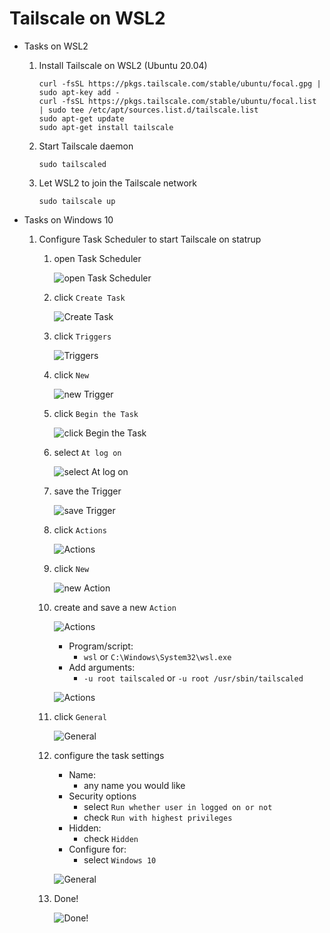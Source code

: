 # Tailscale on WSL2

- Tasks on WSL2

  1. Install Tailscale on WSL2 (Ubuntu 20.04)

     ```shell
     curl -fsSL https://pkgs.tailscale.com/stable/ubuntu/focal.gpg | sudo apt-key add -
     curl -fsSL https://pkgs.tailscale.com/stable/ubuntu/focal.list | sudo tee /etc/apt/sources.list.d/tailscale.list
     sudo apt-get update
     sudo apt-get install tailscale
     ```

  1. Start Tailscale daemon

     ```shell
     sudo tailscaled
     ```

  1. Let WSL2 to join the Tailscale network

     ```shell
     sudo tailscale up
     ```

- Tasks on Windows 10

  1. Configure Task Scheduler to start Tailscale on statrup

     1. open Task Scheduler

        ![open Task Scheduler](./images/tailscale_TaskScheduler_01.png "Task Scheduler")

     1. click `Create Task`

        ![Create Task](./images/tailscale_TaskScheduler_02.png "Create Task")

     1. click `Triggers`

        ![Triggers](./images/tailscale_TaskScheduler_03.png "Triggers")

     1. click `New`

        ![new Trigger](./images/tailscale_TaskScheduler_04.png "new Trigger")

     1. click `Begin the Task`

        ![click Begin the Task](./images/tailscale_TaskScheduler_05.png "click Begin the Task")

     1. select `At log on`

        ![select At log on](./images/tailscale_TaskScheduler_06.png "select At log on")

     1. save the Trigger

        ![save Trigger](./images/tailscale_TaskScheduler_07.png "save Trigger")

     1. click `Actions`

        ![Actions](./images/tailscale_TaskScheduler_08.png "Actions")

     1. click `New`

        ![new Action](./images/tailscale_TaskScheduler_09.png "new Action")

     1. create and save a new `Action`

        ![Actions](./images/tailscale_TaskScheduler_10.png "Actions")

        - Program/script:
          - `wsl` or `C:\Windows\System32\wsl.exe`
        - Add arguments:
          - `-u root tailscaled` or `-u root /usr/sbin/tailscaled`

        ![Actions](./images/tailscale_TaskScheduler_11.png "Actions")

     1. click `General`

        ![General](./images/tailscale_TaskScheduler_12.png "General")

     1. configure the task settings

        - Name:
          - any name you would like
        - Security options
          - select `Run whether user in logged on or not`
          - check `Run with highest privileges`
        - Hidden:
          - check `Hidden`
        - Configure for:
          - select `Windows 10`

        ![General](./images/tailscale_TaskScheduler_13.png "General")

     1. Done!

        ![Done!](./images/tailscale_TaskScheduler_14.png "Done!")
